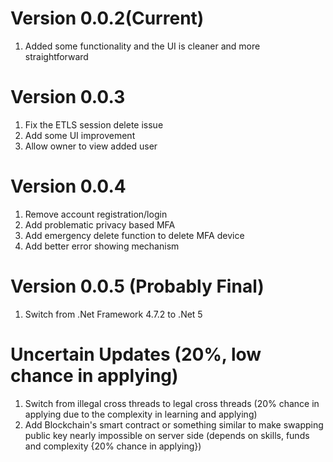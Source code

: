 # Version 0.0.2(Current)
1. Added some functionality and the UI is cleaner and more straightforward

# Version 0.0.3
1. Fix the ETLS session delete issue
2. Add some UI improvement
3. Allow owner to view added user

# Version 0.0.4
1. Remove account registration/login
2. Add problematic privacy based MFA
3. Add emergency delete function to delete MFA device
4. Add better error showing mechanism

# Version 0.0.5 (Probably Final)
1. Switch from .Net Framework 4.7.2 to .Net 5

# Uncertain Updates (20%, low chance in applying)
1. Switch from illegal cross threads to legal cross threads
(20% chance in applying due to the complexity in learning and applying)
2. Add Blockchain's smart contract or something similar to make swapping
public key nearly impossible on server side (depends on skills, funds and
complexity {20% chance in applying})
